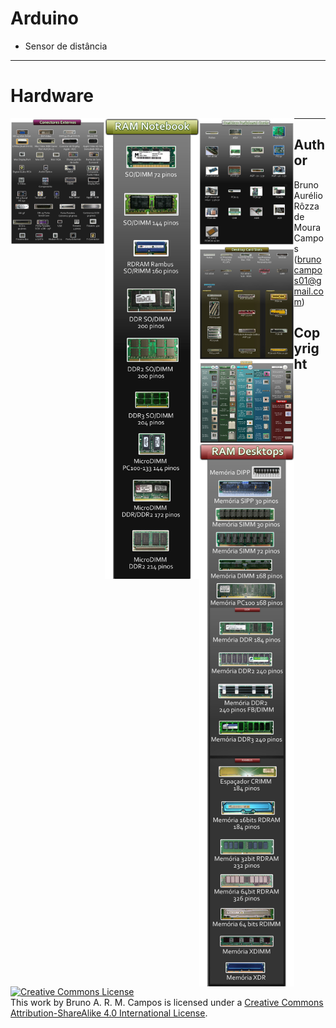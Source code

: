 # Arduino

- Sensor de distância

---

# Hardware

<img src="images/conectores-externos.jpg" align="left" height=auto width=30%>

<img src="images/memoria-ram-notebook.jpg" align="left" height=auto width=30%>

<img src="images/perifericos-desktop.jpg" align="left" height=auto width=30%>

<img src="images/slots-desktop.jpg" align="left" height=auto width=30%>


<img src="images/sockets.jpg" align="left" height=auto width=30%>


<img src="images/memoria-ram-pc.jpg" align="left" height=auto width=30%>

---

## Author
- Bruno Aurélio Rôzza de Moura Campos (brunocampos01@gmail.com)

## Copyright
<a rel="license" href="http://creativecommons.org/licenses/by-sa/4.0/"><img alt="Creative Commons License" style="border-width:0" src="https://i.creativecommons.org/l/by-sa/4.0/88x31.png" /></a><br />This work by <span xmlns:cc="http://creativecommons.org/ns#" property="cc:attributionName">Bruno A. R. M. Campos</span> is licensed under a <a rel="license" href="http://creativecommons.org/licenses/by-sa/4.0/">Creative Commons Attribution-ShareAlike 4.0 International License</a>.

